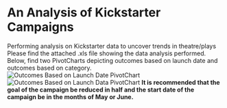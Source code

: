 # An Analysis of Kickstarter Campaigns
Performing analysis on Kickstarter data to uncover trends in theatre/plays
Please find the attached .xls file showing the data analysis performed. Below, find two PivotCharts depicting outcomes based on launch date and outcomes based on category.
![Outcomes Based on Launch Date PivotChart](/Resources/Outcomes_Based_on_Launch_Date_PivotChart.png)
![Outcomes Based on Launch Data PivotChart](/Resources/Parent_Category_Outcomes_PivotChart.png)
**It is recommended that the goal of the campaign be reduced in half and the start date of the campaign be in the months of May or June.**

